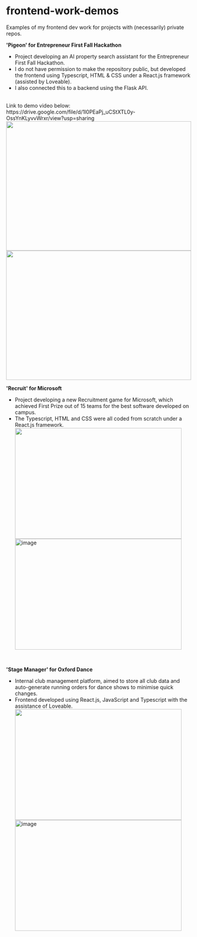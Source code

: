 # frontend-work-demos
Examples of my frontend dev work for projects with (necessarily) private repos.

<p>
<b>'Pigeon' for Entrepreneur First Fall Hackathon</b>
<br> <ul>
<li>Project developing an AI property search assistant for the Entrepreneur First Fall Hackathon.</li>
<li>I do not have permission to make the repository public, but developed the frontend using Typescript, HTML & CSS under a React.js framework (assisted by Loveable). </li>
<li>I also connected this to a backend using the Flask API.</li>
  </ul>
</br>
Link to demo video below: https://drive.google.com/file/d/1l0PEaPj_uCStXTL0y-OssYnKLyvvWrxr/view?usp=sharing
</br><img src= https://github.com/user-attachments/assets/d7de08df-27ed-499b-a8d9-e79666ae6e0f width = "500" height = "350">
<img src= https://github.com/user-attachments/assets/af2b5bb1-e693-4ab7-997e-0e8dede4bf4b width = "500" height = "350">

</p>

<p>
<b>'Recruit' for Microsoft</b>
<br> <ul>
<li>Project developing a new Recruitment game for Microsoft, which achieved First Prize out of 15 teams for the best software developed on campus.</li>
<li>The Typescript, HTML and CSS were all coded from scratch under a React.js framework. </li>
<img src = https://github.com/user-attachments/assets/7738667e-7654-4e31-8e6b-8e11a252fb5d width = "450" height = "300">
<img width="450" height = "300" alt="image" src="https://github.com/user-attachments/assets/f8bf3503-1a85-4bb2-bcf1-2281b6b80dd6">
  
</ul>
</br>
</p>

<p>
<b>'Stage Manager' for Oxford Dance</b>
<br> <ul>
<li>Internal club management platform, aimed to store all club data and auto-generate running orders for dance shows to minimise quick changes. </li>
<li>Frontend developed using React.js, JavaScript and Typescript with the assistance of Loveable. </li>
<img src = https://github.com/user-attachments/assets/e932586e-2572-4def-ac6e-2d5b4234eeb5 width = "450" height = "300">
<img width="450" height = "300" alt="image" src=https://github.com/user-attachments/assets/44096bf4-2ab6-4fce-a6a9-9420e23cff25>

</ul>
</br>
</p>



